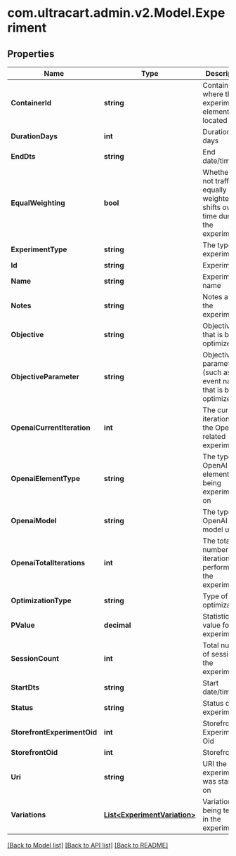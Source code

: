 
# com.ultracart.admin.v2.Model.Experiment

## Properties

Name | Type | Description | Notes
------------ | ------------- | ------------- | -------------
**ContainerId** | **string** | Contained ID where the experiment element was located | [optional] 
**DurationDays** | **int** | Duration in days | [optional] 
**EndDts** | **string** | End date/time | [optional] 
**EqualWeighting** | **bool** | Whether or not traffic is equally weighted or shifts over time during the experiment | [optional] 
**ExperimentType** | **string** | The type of experiment | [optional] 
**Id** | **string** | Experiment id | [optional] 
**Name** | **string** | Experiment name | [optional] 
**Notes** | **string** | Notes about the experiment | [optional] 
**Objective** | **string** | Objective that is being optimized | [optional] 
**ObjectiveParameter** | **string** | Objective parameter (such as event name) that is being optimized | [optional] 
**OpenaiCurrentIteration** | **int** | The current iteration of the OpenAI related experiment | [optional] 
**OpenaiElementType** | **string** | The type of OpenAI element being experimented on | [optional] 
**OpenaiModel** | **string** | The type of OpenAI model used | [optional] 
**OpenaiTotalIterations** | **int** | The total number of iterations to perform on the experiment | [optional] 
**OptimizationType** | **string** | Type of optimization | [optional] 
**PValue** | **decimal** | Statistics p-value for the experiment | [optional] 
**SessionCount** | **int** | Total number of sessions in the experiment | [optional] 
**StartDts** | **string** | Start date/time | [optional] 
**Status** | **string** | Status of the experiment | [optional] 
**StorefrontExperimentOid** | **int** | Storefront Experiment Oid | [optional] 
**StorefrontOid** | **int** | Storefront oid | [optional] 
**Uri** | **string** | URI the experiment was started on | [optional] 
**Variations** | [**List&lt;ExperimentVariation&gt;**](ExperimentVariation.md) | Variations being tested in the experiment | [optional] 

[[Back to Model list]](../README.md#documentation-for-models)
[[Back to API list]](../README.md#documentation-for-api-endpoints)
[[Back to README]](../README.md)

